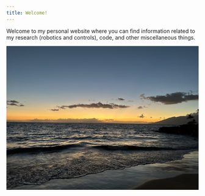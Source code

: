 ```yaml
---
title: Welcome!
---
```


Welcome to my personal website where you can find information related to my research (robotics and controls), code, and other miscellaneous things.

![](waves.jpg)